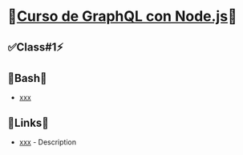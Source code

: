 # 🚨<a href="https://platzi.com/cursos/nodejs-graphql/" target="_blank">Curso de GraphQL con Node.js</a>🚨
## ✅Class#1⚡️

## 🚧Bash🚨
* <a href="https://www.xxx.xx/" target="_blank">xxx</a>
## 🚧Links🚨
* [xxx](https://xxx.xxx) - Description
